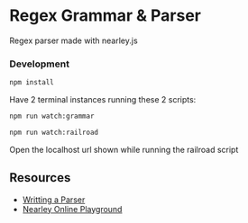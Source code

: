 # Regex Grammar & Parser

Regex parser made with nearley.js

### Development

```bash
npm install
```
Have 2 terminal instances running these 2 scripts:

```bash
npm run watch:grammar
```
```bash
npm run watch:railroad
```

Open the localhost url shown while running the railroad script

## Resources

- [Writting a Parser](https://nearley.js.org/docs/grammar)
- [Nearley Online Playground](https://omrelli.ug/nearley-playground/)
